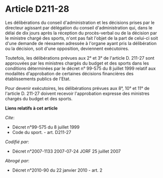 # Article D211-28

Les délibérations du conseil d'administration et les décisions prises par le directeur agissant par délégation du conseil
d'administration qui, dans le délai de dix jours après la réception du procès-verbal ou de la décision par le ministre chargé
des sports, n'ont pas fait l'objet de la part de celui-ci soit d'une demande de réexamen adressée à l'organe ayant pris la
délibération ou la décision, soit d'une opposition, deviennent exécutoires. 

Toutefois, les délibérations prévues aux 2° et 3° de l'article D. 211-27 sont approuvées par les ministres chargés du budget
et des sports dans les conditions déterminées par le décret n° 99-575 du 8 juillet 1999 relatif aux modalités d'approbation
de certaines décisions financières des établissements publics de l'Etat. 

Pour devenir exécutoires, les délibérations prévues aux 8°, 10° et 11° de l'article D. 211-27 doivent recevoir l'approbation
expresse des ministres chargés du budget et des sports.

**Liens relatifs à cet article**

_Cite_:

  - Décret n°99-575 du 8 juillet 1999
  - Code du sport. - art. D211-27

_Codifié par_:

  - Décret n°2007-1133 2007-07-24 JORF 25 juillet 2007

_Abrogé par_:

  - Décret n°2010-90 du 22 janvier 2010 - art. 2
